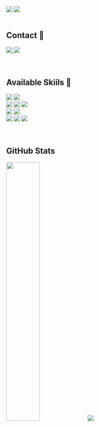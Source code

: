 <img src="https://capsule-render.vercel.app/api?type=waving&color=F6EEBF&height=120&section=footer&text=Hello_World&fontSize=30&animation=fadeIn&fontAlignY=60&fontAlign=80&fontColor=ffffff" />

<a href="https://hits.seeyoufarm.com">
	<img src="https://hits.seeyoufarm.com/api/count/incr/badge.svg?url=https%3A%2F%2Fgithub.com%2Fyoung-jii&count_bg=%2379C83D&title_bg=%23555555&icon=googlesearchconsole.svg&icon_color=%23E7E7E7&title=helllo&edge_flat=false"/>
</a>
<br/>
<br/>
<h2> Contact 👋 </h2>
<div>
	<a href="https://velog.io/@woohwa/posts">
		<img src = "http://img.shields.io/badge/Velog-41C997?style=for-the-badge&logo=Velog&logoColor=white"/>
	</a>
	<a href="mailto:forest66young@gmail.com">
		<img src = "https://img.shields.io/badge/Gmail-d14836?style=for-the-badge&logo=Gmail&logoColor=white"/>
	</a>
</div>
<br/>
<br/>
<h2> Available Skiils 🦾 </h2>
<div>
	<img src = "https://img.shields.io/badge/Python-3776AB?style=for-the-badge&logo=Python&logoColor=white"/> 
	<img src = "https://img.shields.io/badge/Java-007396?style=for-the-badge&logo=java&logoColor=white"/>  
	<br/>
 	<img src="https://img.shields.io/badge/javascript-F7DF1E?style=for-the-badge&logo=javascript&logoColor=black"/>
  	<img src="https://img.shields.io/badge/HTML-E34F26?style=for-the-badge&logo=html5&logoColor=white"/>
	<img src="https://img.shields.io/badge/CSS-1572B6?style=for-the-badge&logo=css3&logoColor=white"/>
	<br/>
	<img src = "https://img.shields.io/badge/MySQL-23728B?style=for-the-badge&logo=MySQL&logoColor=white"/>
	<img src = "https://img.shields.io/badge/Django-092E20?style=for-the-badge&logo=Django&logoColor=white"/> 
	<br/>
	<img src="https://img.shields.io/badge/VSCode-007ACC?style=for-the-badge&logo=VisualStudioCode&logoColor=white"/>
	<img src="https://img.shields.io/badge/Anaconda-44A833?style=for-the-badge&logo=Anaconda&logoColor=white"/>
	<img src = "https://img.shields.io/badge/Photoshop-051D35?style=for-the-badge&logo=adobephotoshop&logoColor=white"/>
</div>
<br/>
<br/>
<h2> GitHub Stats </h2>
<div>
	<img src = "https://github-readme-stats.vercel.app/api/top-langs?username=young-jii&show_icons=true&theme=vue&layout=compact" width="42%"/>
	<img src = "https://github-readme-stats.vercel.app/api?username=young-jii&hide=contribs,prs&show_icons=true&theme=vue"/>
</div>

